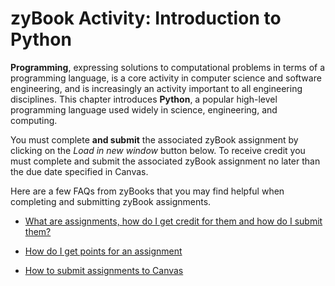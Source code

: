 # zyBook Activity: Introduction to Python

**Programming**, expressing solutions to computational problems in terms of a
programming language, is a core activity in computer science and software
engineering, and is increasingly an activity important to all engineering
disciplines. This chapter introduces **Python**, a popular high-level
programming language used widely in science, engineering, and computing. 

You must complete **and submit** the associated zyBook assignment by clicking
on the *Load in new window* button below. To receive credit you must complete
and submit the associated zyBook assignment no later than the due date
specified in Canvas.

Here are a few FAQs from zyBooks that you may find helpful when completing and submitting
zyBook assignments.

- [What are assignments, how do I get credit for them and how do I submit
  them?](https://zybooks.zendesk.com/hc/en-us/articles/360007538033-What-are-assignments-how-do-I-get-credit-for-them-and-how-do-I-submit-them-)

- [How do I get points for an assignment](https://zybooks.zendesk.com/hc/en-us/articles/360013555714-How-do-I-get-points-for-an-assignment)

- [How to submit assignments to Canvas](https://zybooks.zendesk.com/hc/en-us/articles/360019977494-How-to-submit-assignments-to-Canvas)


